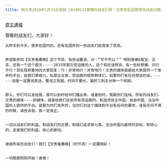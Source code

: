 ```yaml
---
title: 郭文贵2018年1月31日视频 20180131尊敬的战友们好！文贵现在回答很多战友问题．是否可以参与文贵看春晚的节目！
---
```


[原文連接](https://gnews.org/ThreadView/53483948)

尊敬的战友们，大家好！


    从昨天到今天，很多在国内的，还有在国外的一些战友们给我发了信息。


    希望能参加【文贵看春晚】这个节目，有些话要说，问：“可不可以？” 特别是像E租宝，泛亚，还有一个这个股灾-----2015年股灾受迫害的人，这个有些话想说，有一些料想爆，问行不行？现在我郑重地向大家回复：行！非常地行！非常地行！文贵的媒体就是给大家提供一个发声的平台，给我们草根儿，私营企业家，受迫害的弱势群体们，如果你们有任何想说的话，------但是一定要说真话，要说之有据，时间不要长，最好三到五分钟一个视频。


    那么，你们可以发给我，我可以到时给你们播出来，或者到时，我跟你们连线。所有的战友们，文贵的媒体----郭媒体，就是给我们这些所有受迫害的，和追求民主中国，自由中国，法治中国的人提供的平台。就是为你们发声的，当你们对这个媒体和平台有任何的要求，或有任何不满的时候，请告诉我，我一定改正。


    一切以战友们的利益，和战友们的方便，和我们追求郭七条，法治中国为最终的目标，和核心的，这是我们的利益，核心的原则。


    谢谢所有的战友们！我们【文贵看春晚】（的节目）一定要精彩！


    一切都是刚刚开始！谢谢！
